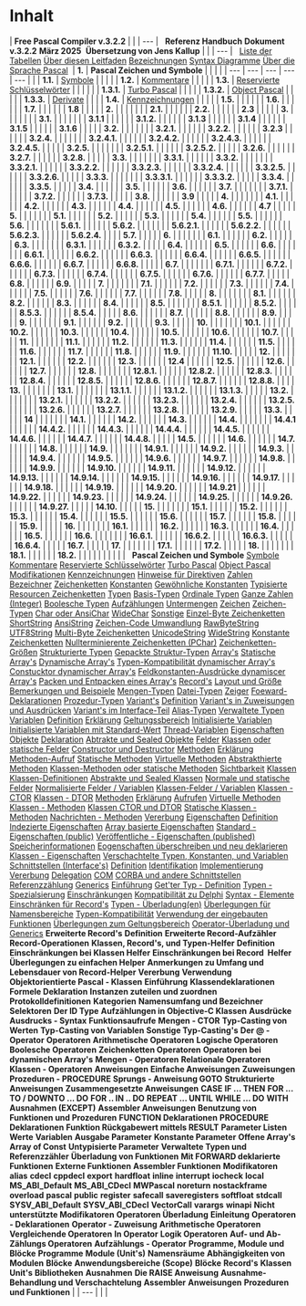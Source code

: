 # Inhalt

| **Free Pascal Compiler v.3.2.2** |  |
| --- |
&nbsp; **Referenz Handbuch** **Dokument v.3.2.2** **März 2025**&nbsp; **Übersetzung von Jens Kallup** |  |
| --- |
&nbsp; [Liste der Tabellen](<ListederTabellen.md>) [Über diesen Leitfaden](<UberdiesesHandbuch.md>) [Bezeichnungen](<Bezeichnungen.md>) [Syntax Diagramme](<SyntaxDiagramme.md>) [Über die Sprache Pascal](<UberdieSprachePascal.md>)&nbsp; | **&#49;.** | **Pascal Zeichen und Symbole** |  |  |  |
| --- | --- | --- | --- | --- |
|  | **&#49;.1.** | [Symbole](<11Symbole.md#Symbole>) |  |  |
|  | **&#49;.2.** | [Kommentare](<12Kommentare.md#Kommentare>) |  |  |
|  | **&#49;.3.** | [Reservierte Schlüsselwörter](<13ReservierteSchlusselworter.md#Reservierte\_Schlüsselwörter>) |  |  |
|  |  | **&#49;.3.1.** | [Turbo Pascal](<131TurboPascal.md#Turbo\_Pascal>) |  |
|  |  | **&#49;.3.2.** | [Object Pascal](<132ObjectPascal.md#Object\_Pascal>) |  |
|  |  | **&#49;.3.3.** | [Derivate](<133Modifikationen.md#Modifikationen>) |  |
|  | **&#49;.4.** | [Kennzeichnungen](<14Kennzeichnungen.md#Kennzeichnungen>) |  |  |
|  | **&#49;.5.** |  |  |  |
|  | **&#49;.6.** |  |  |  |
|  | **&#49;.7.** |  |  |  |
|  | **&#49;.8** |  |  |  |
| **&#50;.** |  |  |  |  |
|  | **&#50;.1.** |  |  |  |
|  | **&#50;.2.** |  |  |  |
|  | **&#50;.3** |  |  |  |
| **&#51;.** |  |  |  |  |
|  | **&#51;.1.** |  |  |  |
|  |  | **&#51;.1.1** |  |  |
|  |  | **&#51;.1.2.** |  |  |
|  |  | **&#51;.1.3** |  |  |
|  |  | **&#51;.1.4** |  |  |
|  |  | **&#51;.1.5** |  |  |
|  |  | **&#51;.1.6** |  |  |
|  | **&#51;.2.** |  |  |  |
|  |  | **&#51;.2.1.** |  |  |
|  |  | **&#51;.2.2.** |  |  |
|  |  | **&#51;.2.3** |  |  |
|  |  | **&#51;.2.4.** |  |  |
|  |  |  | **&#51;.2.4.1.** |  |
|  |  |  | **&#51;.2.4.2.** |  |
|  |  |  | **&#51;.2.4.3.** |  |
|  |  |  | **&#51;.2.4.5.** |  |
|  |  | **&#51;.2.5.** |  |  |
|  |  |  | **&#51;.2.5.1.** |  |
|  |  |  | **&#51;.2.5.2.** |  |
|  |  | **&#51;.2.6.** |  |  |
|  |  | **&#51;.2.7.** |  |  |
|  |  | **&#51;.2.8.** |  |  |
|  | **&#51;.3.** |  |  |  |
|  |  | **&#51;.3.1.** |  |  |
|  |  | **&#51;.3.2.** |  |  |
|  |  |  | **&#51;.3.2.1.** |  |
|  |  |  | **&#51;.3.2.2.** |  |
|  |  |  | **&#51;.3.2.3.** |  |
|  |  |  | **&#51;.3.2.4.** |  |
|  |  |  | **&#51;.3.2.5.** |  |
|  |  |  | **&#51;.3.2.6.** |  |
|  |  | **&#51;.3.3.** |  |  |
|  |  |  | **&#51;.3.3.1.** |  |
|  |  |  | **&#51;.3.3.2.** |  |
|  |  | **&#51;.3.4.** |  |  |
|  |  | **&#51;.3.5.** |  |  |
|  | **&#51;.4.** |  |  |  |
|  | **&#51;.5.** |  |  |  |
|  | **&#51;.6.** |  |  |  |
|  | **&#51;.7.** |  |  |  |
|  |  | **&#51;.7.1.** |  |  |
|  |  | **&#51;.7.2.** |  |  |
|  |  | **&#51;.7.3.** |  |  |
|  | **&#51;.8.** |  |  |  |
|  | **&#51;.9** |  |  |  |
| **&#52;.** |  |  |  |  |
|  | **&#52;.1.** |  |  |  |
|  | **&#52;.2.** |  |  |  |
|  | **&#52;.3.** |  |  |  |
|  | **&#52;.4.** |  |  |  |
|  | **&#52;.5.** |  |  |  |
|  | **&#52;.6.** |  |  |  |
|  | **&#52;.7** |  |  |  |
| **&#53;.** |  |  |  |  |
|  | **&#53;.1.** |  |  |  |
|  | **&#53;.2.** |  |  |  |
|  | **&#53;.3.** |  |  |  |
|  | **&#53;.4.** |  |  |  |
|  | **&#53;.5.** |  |  |  |
|  | **&#53;.6.** |  |  |  |
|  |  | **&#53;.6.1.** |  |  |
|  |  | **&#53;.6.2.** |  |  |
|  |  |  | **&#53;.6.2.1.** |  |
|  |  |  | **&#53;.6.2.2.** |  |
|  |  |  | **&#53;.6.2.3.** |  |
|  |  |  | **&#53;.6.2.4.** |  |
|  | **&#53;.7.** |  |  |  |
| **&#54;.** |  |  |  |  |
|  | **&#54;.1.** |  |  |  |
|  | **&#54;.2.** |  |  |  |
|  | **&#54;.3.** |  |  |  |
|  |  | **&#54;.3.1.** |  |  |
|  |  | **&#54;.3.2.** |  |  |
|  | **&#54;.4.** |  |  |  |
|  | **&#54;.5.** |  |  |  |
|  | **&#54;.6.** |  |  |  |
|  |  | **&#54;.6.1.** |  |  |
|  |  | **&#54;.6.2.** |  |  |
|  |  | **&#54;.6.3.** |  |  |
|  |  | **&#54;.6.4.** |  |  |
|  |  | **&#54;.6.5.** |  |  |
|  |  | **&#54;.6.6.** |  |  |
|  |  | **&#54;.6.7.** |  |  |
|  |  | **&#54;.6.8.** |  |  |
|  | **&#54;.7.** |  |  |  |
|  |  | **&#54;.7.1.** |  |  |
|  |  | **&#54;.7.2.** |  |  |
|  |  | **&#54;.7.3.** |  |  |
|  |  | **&#54;.7.4.** |  |  |
|  |  | **&#54;.7.5.** |  |  |
|  |  | **&#54;.7.6.** |  |  |
|  |  | **&#54;.7.7.** |  |  |
|  | **&#54;.8.** |  |  |  |
|  | **&#54;.9.** |  |  |  |
| **&#55;.** |  |  |  |  |
|  | **&#55;.1.** |  |  |  |
|  | **&#55;.2.** |  |  |  |
|  | **&#55;.3.** |  |  |  |
|  | **&#55;.4.** |  |  |  |
|  | **&#55;.5.** |  |  |  |
|  | **&#55;.6.** |  |  |  |
|  | **&#55;.7.** |  |  |  |
|  | **&#55;.8.** |  |  |  |
| **&#56;.** |  |  |  |  |
|  | **&#56;.1.** |  |  |  |
|  | **&#56;.2.** |  |  |  |
|  | **&#56;.3.** |  |  |  |
|  | **&#56;.4.** |  |  |  |
|  | **&#56;.5.** |  |  |  |
|  |  | **&#56;.5.1.** |  |  |
|  |  | **&#56;.5.2.** |  |  |
|  |  | **&#56;.5.3.** |  |  |
|  |  | **&#56;.5.4.** |  |  |
|  | **&#56;.6.** |  |  |  |
|  | **&#56;.7.** |  |  |  |
|  | **&#56;.8.** |  |  |  |
|  | **&#56;.9.** |  |  |  |
| **&#57;.** |  |  |  |  |
|  | **&#57;.1.** |  |  |  |
|  | **&#57;.2.** |  |  |  |
|  | **&#57;.3.** |  |  |  |
| **&#49;0.** |  |  |  |  |
|  | **&#49;0.1.** |  |  |  |
|  | **&#49;0.2.** |  |  |  |
|  | **&#49;0.3.** |  |  |  |
|  | **&#49;0.4.** |  |  |  |
|  | **&#49;0.5.** |  |  |  |
|  | **&#49;0.6.** |  |  |  |
|  | **&#49;0.7.** |  |  |  |
| **&#49;1.** |  |  |  |  |
|  | **&#49;1.1.** |  |  |  |
|  | **&#49;1.2.** |  |  |  |
|  | **&#49;1.3.** |  |  |  |
|  | **&#49;1.4.** |  |  |  |
|  | **&#49;1.5.** |  |  |  |
|  | **&#49;1.6.** |  |  |  |
|  | **&#49;1.7.** |  |  |  |
|  | **&#49;1.8.** |  |  |  |
|  | **&#49;1.9.** |  |  |  |
|  | **&#49;1.10.** |  |  |  |
| **&#49;2.** |  |  |  |  |
|  | **&#49;2.1.** |  |  |  |
|  | **&#49;2.2.** |  |  |  |
|  | **&#49;2.3.** |  |  |  |
|  | **&#49;2.4** |  |  |  |
|  | **&#49;2.5.** |  |  |  |
|  | **&#49;2.6.** |  |  |  |
|  | **&#49;2.7.** |  |  |  |
|  | **&#49;2.8.** |  |  |  |
|  |  | **&#49;2.8.1.** |  |  |
|  |  | **&#49;2.8.2.** |  |  |
|  |  | **&#49;2.8.3.** |  |  |
|  |  | **&#49;2.8.4.** |  |  |
|  |  | **&#49;2.8.5.** |  |  |
|  |  | **&#49;2.8.6.** |  |  |
|  |  | **&#49;2.8.7.** |  |  |
|  |  | **&#49;2.8.8.** |  |  |
| **&#49;3.** |  |  |  |  |
|  | **&#49;3.1.** |  |  |  |
|  |  | **&#49;3.1.1.** |  |  |
|  |  | **&#49;3.1.2.** |  |  |
|  |  | **&#49;3.1.3.** |  |  |
|  | **&#49;3.2.** |  |  |  |
|  |  | **&#49;3.2.1.** |  |  |
|  |  | **&#49;3.2.2.** |  |  |
|  |  | **&#49;3.2.3.** |  |  |
|  |  | **&#49;3.2.4.** |  |  |
|  |  | **&#49;3.2.5.** |  |  |
|  |  | **&#49;3.2.6.** |  |  |
|  |  | **&#49;3.2.7.** |  |  |
|  |  | **&#49;3.2.8.** |  |  |
|  |  | **&#49;3.2.9.** |  |  |
|  | **&#49;3.3.** |  |  |  |
| **&#49;4** |  |  |  |  |
|  | **&#49;4.1.** |  |  |  |
|  | **&#49;4.2.** |  |  |  |
|  | **&#49;4.3.** |  |  |  |
|  | **&#49;4.4.** |  |  |  |
|  |  | **&#49;4.4.1** |  |  |
|  |  | **&#49;4.4.2.** |  |  |
|  |  | **&#49;4.4.3.** |  |  |
|  |  | **&#49;4.4.4.** |  |  |
|  |  | **&#49;4.4.5.** |  |  |
|  |  | **&#49;4.4.6.** |  |  |
|  |  | **&#49;4.4.7.** |  |  |
|  |  | **&#49;4.4.8.** |  |  |
|  | **&#49;4.5.** |  |  |  |
|  | **&#49;4.6.** |  |  |  |
|  | **&#49;4.7.** |  |  |  |
|  | **&#49;4.8.** |  |  |  |
|  | **&#49;4.9.** |  |  |  |
|  |  | **&#49;4.9.1.** |  |  |
|  |  | **&#49;4.9.2.** |  |  |
|  |  | **&#49;4.9.3.** |  |  |
|  |  | **&#49;4.9.4.** |  |  |
|  |  | **&#49;4.9.5.** |  |  |
|  |  | **&#49;4.9.6.** |  |  |
|  |  | **&#49;4.9.7.** |  |  |
|  |  | **&#49;4.9.8.** |  |  |
|  |  | **&#49;4.9.9.** |  |  |
|  |  | **&#49;4.9.10.** |  |  |
|  |  | **&#49;4.9.11.** |  |  |
|  |  | **&#49;4.9.12.** |  |  |
|  |  | **&#49;4.9.13.** |  |  |
|  |  | **&#49;4.9.14.** |  |  |
|  |  | **&#49;4.9.15.** |  |  |
|  |  | **&#49;4.9.16.** |  |  |
|  |  | **&#49;4.9.17.** |  |  |
|  |  | **&#49;4.9.18.** |  |  |
|  |  | **&#49;4.9.19.** |  |  |
|  |  | **&#49;4.9.20.** |  |  |
|  |  | **&#49;4.9.21** |  |  |
|  |  | **&#49;4.9.22.** |  |  |
|  |  | **&#49;4.9.23.** |  |  |
|  |  | **&#49;4.9.24.** |  |  |
|  |  | **&#49;4.9.25.** |  |  |
|  |  | **&#49;4.9.26.** |  |  |
|  |  | **&#49;4.9.27.** |  |  |
|  | **&#49;4.10.** |  |  |  |
| **&#49;5.** |  |  |  |  |
|  | **&#49;5.1.** |  |  |  |
|  | **&#49;5.2.** |  |  |  |
|  | **&#49;5.3.** |  |  |  |
|  | **&#49;5.4.** |  |  |  |
|  | **&#49;5.5.** |  |  |  |
|  | **&#49;5.6.** |  |  |  |
|  | **&#49;5.7.** |  |  |  |
|  | **&#49;5.8.** |  |  |  |
|  | **&#49;5.9.** |  |  |  |
| **&#49;6.** |  |  |  |  |
|  | **&#49;6.1.** |  |  |  |
|  | **&#49;6.2.** |  |  |  |
|  | **&#49;6.3.** |  |  |  |
|  | **&#49;6.4.** |  |  |  |
|  | **&#49;6.5.** |  |  |  |
|  | **&#49;6.6.** |  |  |  |
|  |  | **&#49;6.6.1.** |  |  |
|  |  | **&#49;6.6.2.** |  |  |
|  |  | **&#49;6.6.3.** |  |  |
|  |  | **&#49;6.6.4.** |  |  |
|  | **&#49;6.7.** |  |  |  |
| **&#49;7.** |  |  |  |  |
|  | **&#49;7.1.** |  |  |  |
|  | **&#49;7.2.** |  |  |  |
| **&#49;8.** |  |  |  |  |
|  | **&#49;8.1.** |  |  |  |
|  | **&#49;8.2.** |  |  |  |
|  |  |  |  |  |
&nbsp; **Pascal Zeichen und Symbole** [Symbole](<11Symbole.md#Symbole>) [Kommentare](<12Kommentare.md#Kommentare>) [Reservierte Schlüsselwörter](<13ReservierteSchlusselworter.md#Reservierte\_Schlüsselwörter>) [Turbo Pascal](<131TurboPascal.md#Turbo\_Pascal>) [Object Pascal](<132ObjectPascal.md#Object\_Pascal>) [Modifikationen](<133Modifikationen.md#Modifikationen>) [Kennzeichnungen](<14Kennzeichnungen.md#Kennzeichnungen>) [Hinweise für Direktiven](<15HinweiseundDirektiven.md#Hinweise\_für\_Direktiven>) [Zahlen](<16Zahlen.md#Zahlen>) [Bezeichner](<17Bezeichner.md#Bezeichner>) [Zeichenketten](<18Zeichenketten.md#Zeichenketten>) [Konstanten](<2Konstanten.md#Konstanten>) [Gewöhnliche Konstanten](<21GewohnlicheKonstanten.md#Gewöhnliche\_Konstanten>) [Typisierte](<22TypisierteKonstanten.md#Typesierte\_Konstanten>) [Resourcen Zeichenketten](<23ResourcenZeichenketten.md#Resourcen\_Zeichenketten>) [Typen](<3Typen.md#Typen>) [Basis-Typen](<31Basistypen.md#Basis\_Typen>) [Ordinale Typen](<311OrdinaleTypen.md#Ordinale\_Typen>) [Ganze Zahlen (Integer)](<312GanzeZahlenInteger.md#Ganze\_Zahlen>) [Boolesche Typen](<313BoolescheTypen.md#Boolesche\_Typen>) [Aufzählungen](<314Aufzahlungen.md#Aufzählungen>) [Untermengen](<315Untermengen.md#Untermengen>) [Zeichen](<316Zeichen.md#Zeichen>) [Zeichen-Typen](<32Zeichen-Typen.md#Zeichen\_Typen>) [Char oder AnsiChar](<321CharoderAnsiChar.md#Char\_oder\_AnsiChar>) [WideChar](<322WideChar.md#WideChar>) [Sonstige](<323Sonstige.md#Sonstige>) [Einzel-Byte Zeichenketten](<324Einzel-ByteZeichenketten.md#Einzel\_Byte\_Zeichenketten>) [ShortString](<3241ShortString.md#ShortString>) [AnsiString](<3242AnsiString.md#AnsiString>) [Zeichen-Code Umwandlung](<3243Zeichen-CodeUmwandlung.md#Zeichen\_Code\_Umwandlung>) [RawByteString](<3244RawByteString.md#RawByteString>) [UTF8String](<3245UTF8String.md#UTF8String>) [Multi-Byte Zeichenketten](<325Multi-ByteZeichenketten.md#Multi\_Byte\_Zeichenketten>) [UnicodeString](<3251UnicodeString.md#UnicodeString>) [WideString](<3252WideString.md#WideString>) [Konstante Zeichenketten](<326KonstanteZeichenketten.md#Konstante\_Zeichenketten>) [Nullterminierente Zeichenketten (PChar)](<327NullterminierenteZeichenkette.md#Nullterminierende\_Zeichenketten>) [Zeichenketten-Größen](<328Zeichenketten-Grossen.md#Zeichenketten\_Größen>) [Strukturierte Typen](<33StrukturierteTypen.md#Strukturierte\_Typen>) [Gepackte Struktur-Typen](<331GepackteStruktur-Typen.md#Gepackte\_Struktur\_Typen>) [Array's](<332Arrays.md#Arrays>) [Statische Array's](<3321StatischeArrays.md#Statische\_Arrays>) [Dynamische Array's](<3322DynamischeArrays.md#Dynamische\_Arrays>) [Typen-Kompatibilität dynamischer Array's](<3323Typen-Kompatibilitatdynamisc.md#Typen\_Kompatibilität\_dynamischer\_Arrays>) [Constucktor dynamischer Array's](<3324ConstuctordynamischerArrays.md#Constructor\_dynamischer\_Arrays>) [Feldkonstanten-Ausdrücke dynamiscer Array's](<3325Feldkonstanten-Ausdruckedyna.md#Feldkonstanten\_Ausdrücke\_dynamiscer\_Arrays>) [Packen und Entpacken eines Array's](<3326PackenundEntpackeneinesArray.md#Packen\_und\_Entpacken\_eines\_Arrays>) [Record's](<333Records.md#Records>) [Layout und Größe](<3331LayoutundGrosse.md#Layout\_und\_Größe>) [Bemerkungen und Beispiele](<3332BemerkungenundBeispiele.md#Bemerkungen\_und\_Beispiele>) [Mengen-Typen](<334Mengen-Typen.md#Mengen\_Typen>) [Datei-Typen](<335Datei-Typen.md#Datei\_Typen>) [Zeiger](<34Zeiger.md#Zeiger>) [Foeward-Deklarationen](<35Forward-Deklarationen.md#Forward\_Deklarationen>) [Prozedur-Typen](<36Prozedur-Typen.md#Prozedzur\_Typen>) [Variant's](<37Variants.md#Variants>) [Definition](<371Definition.md#Definition>) [Variant's in Zuweisungen und Ausdrücken](<372VariantsinZuweisungenundAusdr.md#Variants\_in\_Zuweisungen\_und\_Ausdrücken>) [Variant's im Interface-Teil](<373VariantsimInterface-Teil.md#Variants\_im\_interface\_Teil>) [Alias-Typen](<38Alias-Typen.md#Alias\_Typen>) [Verwaltete Typen](<39VerwalteteTypen.md#Verwaltete\_Typen>) [Variablen](<4Variablen.md#Variablen>) [Definition](<41Definition.md#Definition>) [Erklärung](<42Erklarung.md#Erklärung>) [Geltungssbereich](<43Geltungssbereich.md#Geltungsbereich>) [Initialisierte Variablen](<44InitialisierteVariablen.md#Initialisierte\_Variablen>) [Initialisierte Variablen mit Standard-Wert](<45InitialisierteVariablenmitStan.md#Initialisierte\_Variablen\_mit\_Standard\_Wert>) [Thread-Variablen](<46Thread-Variablen.md#Thread\_Variablen>) [Eigenschaften](<47Eigenschaften.md#Eigenschaften>) [Objekte](<5Objekte.md#Objekte>) [Deklaration](<51Deklaration.md#Deklaration>) [Abtrakte und Sealed Objekte](<52AbtrakteundSealedObjekte.md#Abstrakte\_und\_Sealed\_Objekte>) [Felder](<53Felder.md#Felder>) [Klassen oder statische Felder](<54KlassenoderstatischeFelder.md#Klassen\_oder\_statische\_Felder>) [Constructor und Destructor](<55ConstructorundDestructor.md#Constructor\_und\_Destructor>) [Methoden](<56Methoden.md#Methoden>) [Erklärung](<561Erklarung.md#Erklärung>) [Methoden-Aufruf](<562Methoden-Aufruf.md#Methoden\_Aufruf>) [Statische Methoden](<5621StatischeMethoden.md#Statische\_Methoden>) [Virtuelle Methoden](<5622VirtuelleMethoden.md#Virtuelle\_Methoden>) [Abstrakthierte Methoden](<5623AbstrakteMethoden.md#Abstrahierte\_Methoden>) [Klassen-Methoden oder statische Methoden](<5624Klassen-Methodenoderstatisch.md#Klassen\_Methoden\_oder\_statische\_Methoden>) [Sichtbarkeit](<57Sichtbarkeit.md#Sichtbarkeit>) [Klassen](<6Klassen.md#Klassen>) [Klassen-Definitionen](<61Klassen-Definitionen.md#Klassen\_Definition>) [Abstrakte und Sealed Klassen](<62AbstrakteundSealedKlassen.md#Abstrakte\_und\_Sealed\_Klassen>) [Normale und statische Felder](<63NormaleundstatischeFelder.md#Normale\_und\_statische\_Felder>) [Normalisierte Felder / Variablen](<631NormalisierteFelderVariablen.md#Normalisierte\_Felder\_Variablen>) [Klassen-Felder / Variablen](<632Klassen-FelderVariablen.md#Klassen\_Felder\_Variablen>) [Klassen - CTOR](<64Klassen-CTORconstructor.md#Klassen\_CTOR>) [Klassen - DTOR](<65Klassen-DTORdestructor.md#Klassen\_DTOR>) [Methoden](<66Methoden.md#Methoden>) [Erklärung](<661Erklarung.md#Erklärung>) [Aufrufen](<662Aufrufen.md#Aufrufen>) [Virtuelle Methoden](<663VirtuelleMethoden.md#Virtuelle\_Methoden>) [Klassen - Methoden](<664Klassen-Methoden.md#Klassen\_Methoden>) [Klassen CTOR und DTOR](<665KlassenCTORundDTOR.md#Klassen\_CTOR\_und\_DTOR>) [Statische Klassen - Methoden](<666StatischeKlassen-Methoden.md#Statische\_Klassen\_Methoden>) [Nachrichten - Methoden](<667Nachrichten-Methoden.md#Nachrichten\_Methoden>) [Vererbung](<668Vererbung.md#Vererbung>) [Eigenschaften](<67Eigenschaften.md#Eigenschaften>) [Definition](<671Definition.md#Definition>) [Indezierte Eigenschaften](<672IndezierteEigenschaften.md#Indezierte\_Eigenschaften>) [Array basierte Eigenschaften](<673ArraybasierteEigenschaften.md#Array\_basierte\_Eigenschaften>) [Standard - Eigenschaften (public)](<674Standard-Eigenschaftenpublic.md#Standard\_Eigenschaften\_public>) [Veröffentliche - Eigenschaften (published)](<675Veroffentlichte-Eigenschaften.md#Veröffentlichte\_Eigenschaften\_published>) [Speicherinformationen](<676Speicherinformationen.md#Speicherinformationen>) [Eogenschaften überschreiben und neu deklarieren](<677Eigenschaftenuberschreibenund.md#Eigenschaften\_überschreiben\_und\_neu\_deklarieren>) [Klassen - Eigenschaften](<68Klassen-Eigenschaften.md#Klassen\_Eigenschaften>) [Verschachtelte Typen, Konstanten, und Variablen](<69VerschachtelteTypenKonstantenu.md#Verschachtelte\_Typen\_Konstanten\_und\_Variablen>) [Schnittstellen (Interface's)](<7SchnittstellenInterfaces.md#Schnittstellen>) [Definition](<71Definition.md#Definition>) [Identifikation](<72Identifikation.md#Identifikation>) [Implementierung](<73Implementierung.md#Implementierung>) [Vererbung](<74Vererbung.md#Vererbung>) [Delegation](<75Delegation.md#Delegation>) [COM](<76COM.md#COM>) [CORBA und andere Schnittstellen](<77CORBAundandereSchnittstellen.md#CORBA\_und\_andere\_Schnittstellen>) [Referenzzählung](<78Referenzzahlung.md#Referenzzählung>) [Generics](<8Generics.md#Generics>) [Einführung](<81Einfuhrung.md#Einführung>) [Get'ter Typ - Definition](<82GetterTyp-Definition.md#Getter\_Typ\_Definition>) [Typen - Spezialsierung](<83Typen-Spezialisierung.md#Typen\_Spezialisierung>) [Einschränkungen](<84Einschrankungen.md#Einschränkungen>) [Kompatibilität zu Delphi](<85KompatibilitatzuDelphi.md#Kompatibilität\_zu\_Delphi>) [Syntax - Elemente](<851Syntax-Elemente.md#Syntax\_Elemente>) [Einschränken für Record's](<852EinschrankungenfurRecords.md#Einschränkungen\_für\_Records>) [Typen - Überladung(en)](<853Typen-Uberladungen.md#Typen\_Überladungen>) [Überlegungen für Namensbereiche](<854UberlegungenfurNamensbereiche.md#Überlegungen\_für\_Namensbereiche>) [Typen-Kompatibilität](<86Typen-Kompatibilitat1.md#Typen\_Kompatibilität>) [Verwendung der eingebauten Funktionen](<87VerwendungdereingebautenFunkti.md#Verwendung\_der\_eingebauten\_Funktionen>) [Überlegungen zum Geltungsbereich](<88UberlegungenzumGeltungsbereich.md#Überlegungen\_zum\_Geltungsbereich>) [Operator-Überladung und Generics](<89Operator-UberladungundGenerics.md#Operator\_Überladung\_und\_Generics>) **Erweiterte Record's** **Definition** **Erweiterte Record-Aufzähler** **Record-Operationen** **Klassen, Record's, und Typen-Helfer** **Definition** **Einschränkungen bei Klassen Helfer** **Einschränkungen bei Record&nbsp; Helfer** **Überlegungen zu einfachen Helper** **Anmerkungen zu Umfang und Lebensdauer von Record-Helper** **Vererbung** **Verwendung** **Objektorientierte Pascal - Klassen** **Einführung** **Klassendeklarationen** **Formele Deklaration** **Instanzen zuteilen und zuordnen** **Protokolldefinitionen** **Kategorien** **Namensumfang und Bezeichner** **Selektoren** **Der ID Type** **Aufzählungen in Objective-C Klassen** **Ausdrücke** **Ausdrucks - Syntax** **Funktionsaufrufe** **Mengen - CTOR** **Typ-Casting von Werten** **Typ-Casting von Variablen** **Sonstige Typ-Casting's** **Der @ - Operator** **Operatoren** **Arithmetische Operatoren** **Logische Operatoren** **Boolesche Operatoren** **Zeichenketten Operatoren** **Operatoren bei dynamischen Array's** **Mengen - Operatoren** **Relationale Operatoren** **Klassen - Operatoren** **Anweisungen** **Einfache Anweisungen** **Zuweisungen** **Prozeduren - PROCEDURE** **Sprungs - Anweisung GOTO** **Strukturierte Anweisungen** **Zusammengesetzte Anweisungen** **CASE** **IF ... THEN** **FOR ... TO / DOWNTO ... DO** **FOR .. IN .. DO** **REPEAT ... UNTIL** **WHILE ... DO** **WITH** **Ausnahmen (EXCEPT)** **Assembler Anweisungen** **Benutzung von Funktionen und Prozeduren** **FUNCTION Deklarationen** **PROCEDURE Deklarationen** **Funktion Rückgabewert mittels RESULT** **Parameter Listen** **Werte** **Variablen** **Ausgabe Parameter** **Konstante Parameter** **Offene Array's** **Array of Const** **Untypisierte Parameter** **Verwaltete Typen und Referenzzähler** **Überladung von Funktionen** **Mit FORWARD deklarierte Funktionen** **Externe Funktionen** **Assembler Funktionen** **Modifikatoren** **alias** **cdecl** **cppdecl** **export** **hardfloat** **inline** **interrupt** **iocheck** **local** **MS\_ABI\_Default** **MS\_ABI\_CDecl** **MWPascal** **noreturn** **nostackframe** **overload** **pascal** **public** **register** **safecall** **saveregisters** **softfloat** **stdcall** **SYSV\_ABI\_Default** **SYSV\_ABI\_CDecl** **VectorCall** **varargs** **winapi** **Nicht unterstützte Modifikatoren** **Operatoren Überladung** **Einleitung** **Operatoren - Deklarationen** **Operator - Zuweisung** **Arithmetische Operatoren** **Vergleichende Operatoren** **In Operator** **Logik Operatoren** **Auf- und Ab-Zählungs Operatoren** **Aufzählungs - Operator** **Programme, Module und Blöcke** **Programme** **Module (Unit's)** **Namensräume** **Abhängigkeiten von Modulen** **Blöcke** **Anwendungsbereiche (Scope)** **Blöcke** **Record's** **Klassen** **Unit's** **Bibliotheken** **Ausnahmen** **Die RAISE Anweisung** **Ausnahme-Behandlung und Verschachtelung** **Assembler** **Anweisungen** **Prozeduren und Funktionen** |
| --- |
|  |


